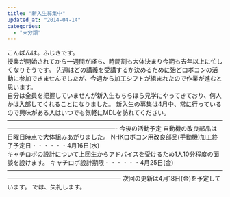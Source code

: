 ```yaml
---
title: "新入生募集中"
updated_at: "2014-04-14"
categories: 
  - "未分類"
---
```


こんばんは。ふじきです。  
授業が開始されてから一週間が経ち、時間割も大体決まり今期も去年以上に忙しくなりそうです。 先週はどの講義を受講するか決めるために殆どロボコンの活動に参加できませんでしたが、今週から加工シフトが組まれたので作業が進むと思います。  
自分は全員を把握していませんが新入生もちらほら見学にやってきており、何人かは入部してくれることになりました。 新入生の募集は4月中、常に行っているので興味がある人はいつでも気軽にMDLを訪れてください。  
——————————————————————————————————————————————————————- 今後の活動予定 自動機の改良部品は日曜日時点で大体組みあがりました。 NHKロボコン用改良部品(手動機)加工終了予定日・・・・・・4月16日(水)  
キャチロボの設計について上回生からアドバイスを受けるため1人10分程度の面談を設けます。 キャチロボ設計期限・・・・・・4月25日(金) ——————————————————————————————————————————————————————— 次回の更新は4月18日(金)を予定しています。 では、失礼します。
